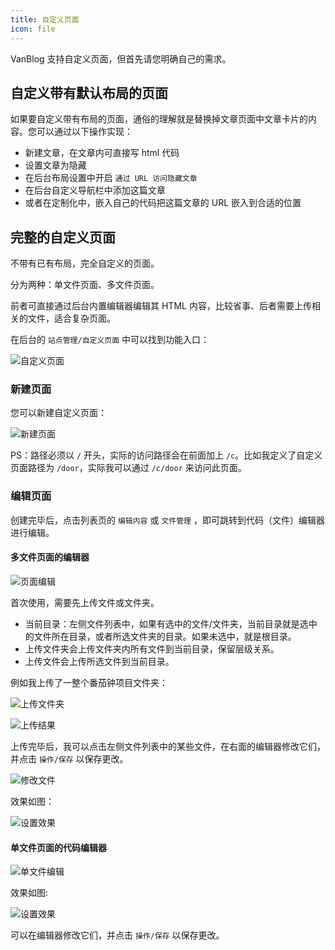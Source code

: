 ```yaml
---
title: 自定义页面
icon: file
---
```


VanBlog 支持自定义页面，但首先请您明确自己的需求。

## 自定义带有默认布局的页面

如果要自定义带有布局的页面，通俗的理解就是替换掉文章页面中文章卡片的内容。您可以通过以下操作实现：

- 新建文章，在文章内可直接写 html 代码
- 设置文章为隐藏
- 在后台布局设置中开启 `通过 URL 访问隐藏文章`
- 在后台自定义导航栏中添加这篇文章
- 或者在定制化中，嵌入自己的代码把这篇文章的 URL 嵌入到合适的位置

## 完整的自定义页面

不带有已有布局，完全自定义的页面。

分为两种：单文件页面、多文件页面。

前者可直接通过后台内置编辑器编辑其 HTML 内容，比较省事、后者需要上传相关的文件，适合复杂页面。

在后台的 `站点管理/自定义页面` 中可以找到功能入口：

![自定义页面](https://pic.mereith.com/img/125f158afebb4fd85d5aa81b5d8c6bd7.clipboard-2023-02-01.png)

### 新建页面

您可以新建自定义页面：

![新建页面](https://pic.mereith.com/img/0540fdf061d9106f11470cf5ed65e9d2.clipboard-2023-02-01.png)

PS：路径必须以 `/` 开头，实际的访问路径会在前面加上 `/c`。比如我定义了自定义页面路径为 `/door`，实际我可以通过 `/c/door` 来访问此页面。

### 编辑页面

创建完毕后，点击列表页的 `编辑内容` 或 `文件管理` ，即可跳转到代码（文件）编辑器进行编辑。

#### 多文件页面的编辑器

![页面编辑](https://pic.mereith.com/img/6d3daf7daf9a093d42e9ed34a77f0ed3.clipboard-2023-02-01.png)

首次使用，需要先上传文件或文件夹。

- 当前目录：左侧文件列表中，如果有选中的文件/文件夹，当前目录就是选中的文件所在目录，或者所选文件夹的目录。如果未选中，就是根目录。
- 上传文件夹会上传文件夹内所有文件到当前目录，保留层级关系。
- 上传文件会上传所选文件到当前目录。

例如我上传了一整个番茄钟项目文件夹：

![上传文件夹](https://pic.mereith.com/img/34a75bdd21513d1a234807efc979bef4.clipboard-2023-02-01.png)

![上传结果](https://pic.mereith.com/img/42fea40c53a918deea6bac25d2b75ecf.clipboard-2023-02-01.png)

上传完毕后，我可以点击左侧文件列表中的某些文件，在右面的编辑器修改它们，并点击 `操作/保存` 以保存更改。

![修改文件](https://pic.mereith.com/img/b28a1b636bc952b0e90ef8f0963a4fee.clipboard-2023-02-01.png)

效果如图：

![设置效果](https://pic.mereith.com/img/bc999b2826d07e0e8e22183243c38c4c.clipboard-2023-02-01.png)

#### 单文件页面的代码编辑器

![单文件编辑](https://pic.mereith.com/img/25cc8ff491606f819cc50ecedbc7018c.clipboard-2023-02-01.png)

效果如图:

![设置效果](https://pic.mereith.com/img/3797fa90700decd37cab3983c8eac867.clipboard-2023-02-01.png)

可以在编辑器修改它们，并点击 `操作/保存` 以保存更改。
